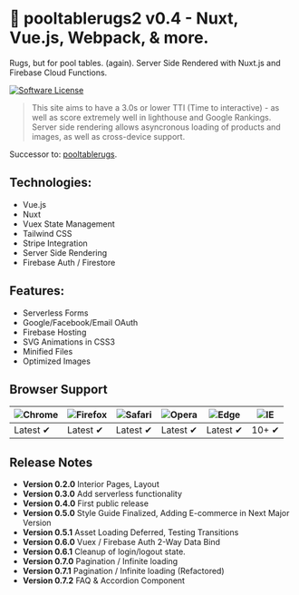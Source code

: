 # 🎱 pooltablerugs2 v0.4 - Nuxt, Vue.js, Webpack, & more.
Rugs, but for pool tables. (again). Server Side Rendered with Nuxt.js and Firebase Cloud Functions.

[![Software License](https://img.shields.io/badge/license-MIT-brightgreen.svg?style=flat-square)](LICENSE.md)

>This site aims to have a 3.0s or lower TTI (Time to interactive) - as well as score extremely well in lighthouse and Google Rankings.
>Server side rendering allows asyncronous loading of products and images, as well as cross-device support.
  
Successor to: [pooltablerugs](https://github.com/kendalled/pooltablerugs "My first attempt").
## Technologies:
- Vue.js
- Nuxt
- Vuex State Management
- Tailwind CSS
- Stripe Integration
- Server Side Rendering
- Firebase Auth / Firestore

## Features:
- Serverless Forms
- Google/Facebook/Email OAuth
- Firebase Hosting
- SVG Animations in CSS3
- Minified Files
- Optimized Images

## Browser Support
![Chrome](https://raw.github.com/alrra/browser-logos/master/src/chrome/chrome_48x48.png) | ![Firefox](https://raw.github.com/alrra/browser-logos/master/src/firefox/firefox_48x48.png) | ![Safari](https://raw.github.com/alrra/browser-logos/master/src/safari/safari_48x48.png) | ![Opera](https://raw.github.com/alrra/browser-logos/master/src/opera/opera_48x48.png) | ![Edge](https://raw.github.com/alrra/browser-logos/master/src/edge/edge_48x48.png) | ![IE](https://raw.github.com/alrra/browser-logos/master/src/archive/internet-explorer_9-11/internet-explorer_9-11_48x48.png) |
--- | --- | --- | --- | --- | --- |
Latest ✔ | Latest ✔ | Latest ✔ | Latest ✔ | Latest ✔ | 10+ ✔ |

## Release Notes

- __Version 0.2.0__ Interior Pages, Layout
- __Version 0.3.0__ Add serverless functionality
- __Version 0.4.0__ First public release
- __Version 0.5.0__ Style Guide Finalized, Adding E-commerce in Next Major Version
- __Version 0.5.1__ Asset Loading Deferred, Testing Transitions
- __Version 0.6.0__ Vuex / Firebase Auth 2-Way Data Bind
- __Version 0.6.1__ Cleanup of login/logout state.
- __Version 0.7.0__ Pagination / Infinite loading
- __Version 0.7.1__ Pagination / Infinite loading (Refactored)
- __Version 0.7.2__ FAQ & Accordion Component

